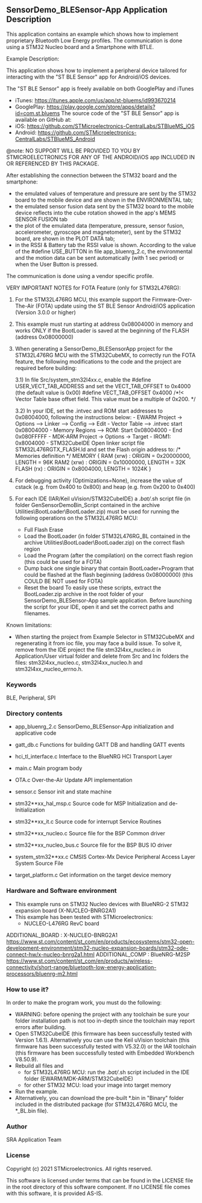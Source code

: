 
## <b>SensorDemo_BLESensor-App Application Description</b>
  
This application contains an example which shows how to implement proprietary Bluetooth Low Energy profiles.
The communication is done using a STM32 Nucleo board and a Smartphone with BTLE.
  
Example Description:

This application shows how to implement a peripheral device tailored for 
interacting with the "ST BLE Sensor" app for Android/iOS devices.

The "ST BLE Sensor" app is freely available on both GooglePlay and iTunes
  - iTunes: https://itunes.apple.com/us/app/st-bluems/id993670214
  - GooglePlay: https://play.google.com/store/apps/details?id=com.st.bluems
The source code of the "ST BLE Sensor" app is available on GitHub at:
  - iOS: https://github.com/STMicroelectronics-CentralLabs/STBlueMS_iOS
  - Android: https://github.com/STMicroelectronics-CentralLabs/STBlueMS_Android

@note: NO SUPPORT WILL BE PROVIDED TO YOU BY STMICROELECTRONICS FOR ANY OF THE
ANDROID/iOS app INCLUDED IN OR REFERENCED BY THIS PACKAGE.

After establishing the connection between the STM32 board and the smartphone:
  - the emulated values of temperature and pressure are sent by the STM32 board to 
    the mobile device and are shown in the ENVIRONMENTAL tab;
  - the emulated sensor fusion data sent by the STM32 board to the mobile device 
    reflects into the cube rotation showed in the app's MEMS SENSOR FUSION tab
  - the plot of the emulated data (temperature, pressure, sensor fusion, 
    accelerometer, gyroscope and magnetometer), sent by the STM32 board, are shown in the 
	PLOT DATA tab;
  - in the RSSI & Battery tab the RSSI value is shown.
According to the value of the #define USE_BUTTON in file app_bluenrg_2.c, the 
environmental and the motion data can be sent automatically (with 1 sec period) 
or when the User Button is pressed.

The communication is done using a vendor specific profile.

VERY IMPORTANT NOTES for FOTA Feature (only for STM32L476RG):

 1) For the STM32L476RG MCU, this example support the Firmware-Over-The-Air (FOTA) 
    update using the ST BLE Sensor Android/iOS application (Version 3.0.0 or higher) 
 
 2) This example must run starting at address 0x08004000 in memory and works ONLY if the BootLoader 
    is saved at the beginning of the FLASH (address 0x08000000)
 	
 3) When generating a SensorDemo_BLESensorApp project for the STM32L476RG MCU with the STM32CubeMX, to 
    correctly run the FOTA feature, the following modifications to the code and the project are required 
	before building:

	3.1) In file Src/system_stm32l4xx.c, enable the #define USER_VECT_TAB_ADDRESS and set the VECT_TAB_OFFSET 
	     to 0x4000 (the default value is 0x00)
	     #define VECT_TAB_OFFSET  0x4000 /*!< Vector Table base offset field.
                                              This value must be a multiple of 0x200. */
											
    3.2) In your IDE, set the .intvec and ROM start addresses to 0x08004000, following the instructions below:
	     - EWARM
	       Project -> Options --> Linker --> Config --> Edit
            - Vector Table --> .intvec start 0x08004000
            - Memory Regions --> ROM: Start 0x08004000 - End 0x080FFFFF
         - MDK-ARM 
	       Project -> Options -> Target 
            - IROM1: 0x8004000
         - STM32CubeIDE
	       Open linker script file STM32L476RGTX_FLASH.ld and set the Flash origin address to:
           /* Memories definition */
           MEMORY
           {
             RAM    (xrw)    : ORIGIN = 0x20000000,   LENGTH = 96K
             RAM2    (xrw)    : ORIGIN = 0x10000000,   LENGTH = 32K
             FLASH    (rx)    : ORIGIN = 0x8004000,   LENGTH = 1024K
           }

 4) For debugging activity (Optimizations=None), increase the value of cstack (e.g. from 0x400 to 0x800)
    and heap (e.g. from 0x200 to 0x400)
	
 5) For each IDE (IAR/Keil uVision/STM32CubeIDE) a *.bat/*.sh script file (in folder GenSensorDemoBin_Script 
    contained in the archive Utilities\BootLoader\BootLoader.zip) must be used for running the following 
	operations on the STM32L476RG MCU:
    - Full Flash Erase
    - Load the BootLoader (in folder STM32L476RG_BL contained in the archive Utilities\BootLoader\BootLoader.zip) 
	  on the correct flash region
    - Load the Program (after the compilation) on the correct flash region (this could be used for a FOTA)
    - Dump back one single binary that contain BootLoader+Program that could be 
      flashed at the flash beginning (address 0x08000000) (this COULD BE NOT used for FOTA)
    - Reset the board
	To easily use these scripts, extract the BootLoader.zip archive in the root folder of your 
	SensorDemo_BLESensor-App sample application.
    Before launching the script for your IDE, open it and set the correct paths and filenames.

Known limitations:

- When starting the project from Example Selector in STM32CubeMX and regenerating 
  it from ioc file, you may face a build issue. To solve it, remove from the IDE project 
  the file stm32l4xx_nucleo.c in Application/User virtual folder and delete from Src and 
  Inc folders the files: stm32l4xx_nucleo.c, stm32l4xx_nucleo.h and stm32l4xx_nucleo_errno.h.

### <b>Keywords</b>

BLE, Peripheral, SPI

### <b>Directory contents</b>

 - app_bluenrg_2.c        SensorDemo_BLESensor-App initialization and applicative code
 
 - gatt_db.c              Functions for building GATT DB and handling GATT events
 
 - hci_tl_interface.c     Interface to the BlueNRG HCI Transport Layer 
 
 - main.c                 Main program body
 
 - OTA.c                  Over-the-Air Update API implementation
 
 - sensor.c               Sensor init and state machine
 
 - stm32**xx_hal_msp.c    Source code for MSP Initialization and de-Initialization

 - stm32**xx_it.c         Source code for interrupt Service Routines

 - stm32**xx_nucleo.c     Source file for the BSP Common driver 
						
 - stm32**xx_nucleo_bus.c Source file for the BSP BUS IO driver
 
 - system_stm32**xx.c     CMSIS Cortex-Mx Device Peripheral Access Layer
                          System Source File

 - target_platform.c      Get information on the target device memory
  
### <b>Hardware and Software environment</b>

  - This example runs on STM32 Nucleo devices with BlueNRG-2 STM32 expansion board
    (X-NUCLEO-BNRG2A1)
  - This example has been tested with STMicroelectronics:
    - NUCLEO-L476RG RevC board

ADDITIONAL_BOARD : X-NUCLEO-BNRG2A1 https://www.st.com/content/st_com/en/products/ecosystems/stm32-open-development-environment/stm32-nucleo-expansion-boards/stm32-ode-connect-hw/x-nucleo-bnrg2a1.html
ADDITIONAL_COMP : BlueNRG-M2SP https://www.st.com/content/st_com/en/products/wireless-connectivity/short-range/bluetooth-low-energy-application-processors/bluenrg-m2.html
  
### <b>How to use it?</b>

In order to make the program work, you must do the following:
 - WARNING: before opening the project with any toolchain be sure your folder
   installation path is not too in-depth since the toolchain may report errors
   after building.
 - Open STM32CubeIDE (this firmware has been successfully tested with Version 1.6.1).
   Alternatively you can use the Keil uVision toolchain (this firmware
   has been successfully tested with V5.32.0) or the IAR toolchain (this firmware has 
   been successfully tested with Embedded Workbench V8.50.9).
 - Rebuild all files and 
   - for STM32L476RG MCU: run the *.bat/*.sh script included in the IDE folder 
     (EWARM/MDK-ARM/STM32CubeIDE)
   - for other STM32 MCU: load your image into target memory
 - Run the example.
 - Alternatively, you can download the pre-built *.bin in "Binary" folder
   included in the distributed package (for STM32L476RG MCU, the *_BL.bin file).

### <b>Author</b>

SRA Application Team

### <b>License</b>

Copyright (c) 2021 STMicroelectronics.
All rights reserved.

This software is licensed under terms that can be found in the LICENSE file
in the root directory of this software component.
If no LICENSE file comes with this software, it is provided AS-IS.
